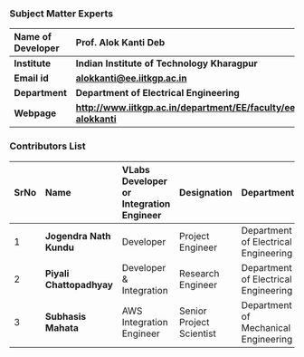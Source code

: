 ### Subject Matter Experts

<b>Name of Developer | <b> **Prof. Alok Kanti Deb**
:--|:--|
<b> Institute | <b>  **Indian Institute of Technology Kharagpur**
<b> Email id|     <b>  **alokkanti@ee.iitkgp.ac.in**
<b> Department |  **Department of Electrical Engineering**
<b>Webpage| <b> http://www.iitkgp.ac.in/department/EE/faculty/ee-alokkanti

### Contributors List

SrNo | Name | VLabs Developer or Integration Engineer | Designation | Department| Institute
:--|:--|:--|:--|:--|:--|
1 | **Jogendra Nath Kundu** | Developer | Project Engineer | Department of Electrical Engineering | IIT Kharagpur |
2 | **Piyali Chattopadhyay** | Developer & Integration | Research Engineer | Department of Electrical Engineering | IIT Kharagpur |
3 | **Subhasis Mahata** |  AWS Integration Engineer  | Senior Project Scientist | Department of Mechanical Engineering | IIT Kharagpur |
